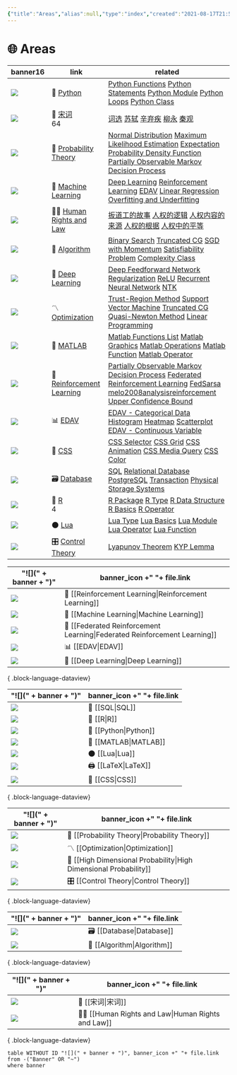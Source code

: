 ```yaml
---
{"title":"Areas","alias":null,"type":"index","created":"2021-08-17T21:58:15","modified":"2023-08-15T14:57:02","dg-publish":true,"cssclass":["cards","cards-cover","cards-2-1","cards-cols-3","note-gallery"],"sup":["[[@]]"],"state":"done","permalink":"/area/","contentClasses":"cards cards-cover cards-2-1 cards-cols-3 note-gallery","dgPassFrontmatter":true,"updated":"2023-08-15T14:57:02"}
---
```



# 🌐 Areas

<div><table class="dataview table-view-table"><thead class="table-view-thead"><tr class="table-view-tr-header"><th class="table-view-th"><span>banner</span><span class="dataview small-text">16</span></th><th class="table-view-th"><span>link</span></th><th class="table-view-th"><span>related</span></th></tr></thead><tbody class="table-view-tbody"><tr><td><span><img src="https://raw.githubusercontent.com/zcysxy/Figurebed/master/img/1059-333-After-Marc-Chagall-La-flute-enchan.jpeg" referrerpolicy="no-referrer"></span></td><td><span>🐍 <a data-tooltip-position="top" aria-label="Python.md" data-href="Python.md" href="Python.md" class="internal-link" target="_blank" rel="noopener">Python</a></span></td><td><span><a data-tooltip-position="top" aria-label="Python Functions.md" data-href="Python Functions.md" href="Python Functions.md" class="internal-link" target="_blank" rel="noopener">Python Functions</a> <a data-tooltip-position="top" aria-label="Python Statements.md" data-href="Python Statements.md" href="Python Statements.md" class="internal-link" target="_blank" rel="noopener">Python Statements</a> <a data-tooltip-position="top" aria-label="Python Module.md" data-href="Python Module.md" href="Python Module.md" class="internal-link" target="_blank" rel="noopener">Python Module</a> <a data-tooltip-position="top" aria-label="Python Loops.md" data-href="Python Loops.md" href="Python Loops.md" class="internal-link" target="_blank" rel="noopener">Python Loops</a> <a data-tooltip-position="top" aria-label="Python Class.md" data-href="Python Class.md" href="Python Class.md" class="internal-link" target="_blank" rel="noopener">Python Class</a></span></td></tr><tr><td><span><img src="https://raw.githubusercontent.com/zcysxy/Figurebed/master/img/%E5%8D%83%E9%87%8C%E6%B1%9F%E5%B1%B1%E5%9B%BE.jpeg" referrerpolicy="no-referrer"></span></td><td><span>🏮 <a data-tooltip-position="top" aria-label="宋词.md" data-href="宋词.md" href="宋词.md" class="internal-link" target="_blank" rel="noopener">宋词</a><div class="snw-reference snw-link snw-link-preview" data-snw-type="link" data-snw-reallink="宋词" data-snw-key="宋词" data-snw-filepath="宋词" snw-data-line-number="88" aria-expanded="false">64</div></span></td><td><span><a data-tooltip-position="top" aria-label="词选.md" data-href="词选.md" href="词选.md" class="internal-link" target="_blank" rel="noopener">词选</a> <a data-tooltip-position="top" aria-label="苏轼.md" data-href="苏轼.md" href="苏轼.md" class="internal-link" target="_blank" rel="noopener">苏轼</a> <a data-tooltip-position="top" aria-label="辛弃疾.md" data-href="辛弃疾.md" href="辛弃疾.md" class="internal-link" target="_blank" rel="noopener">辛弃疾</a> <a data-tooltip-position="top" aria-label="柳永.md" data-href="柳永.md" href="柳永.md" class="internal-link" target="_blank" rel="noopener">柳永</a> <a data-tooltip-position="top" aria-label="秦观.md" data-href="秦观.md" href="秦观.md" class="internal-link" target="_blank" rel="noopener">秦观</a></span></td></tr><tr><td><span><img src="https://www.artmajeur.com/medias/hero_new/o/l/olimpia-gaia-martinelli/blog/apstrakcija-jpg.jpg" referrerpolicy="no-referrer"></span></td><td><span>🎲 <a data-tooltip-position="top" aria-label="Probability Theory.md" data-href="Probability Theory.md" href="Probability Theory.md" class="internal-link" target="_blank" rel="noopener">Probability Theory</a></span></td><td><span><a data-tooltip-position="top" aria-label="Normal Distribution.md" data-href="Normal Distribution.md" href="Normal Distribution.md" class="internal-link" target="_blank" rel="noopener">Normal Distribution</a> <a data-tooltip-position="top" aria-label="Maximum Likelihood Estimation.md" data-href="Maximum Likelihood Estimation.md" href="Maximum Likelihood Estimation.md" class="internal-link" target="_blank" rel="noopener">Maximum Likelihood Estimation</a> <a data-tooltip-position="top" aria-label="Expectation.md" data-href="Expectation.md" href="Expectation.md" class="internal-link" target="_blank" rel="noopener">Expectation</a> <a data-tooltip-position="top" aria-label="Probability Density Function.md" data-href="Probability Density Function.md" href="Probability Density Function.md" class="internal-link" target="_blank" rel="noopener">Probability Density Function</a> <a data-tooltip-position="top" aria-label="Partially Observable Markov Decision Process.md" data-href="Partially Observable Markov Decision Process.md" href="Partially Observable Markov Decision Process.md" class="internal-link" target="_blank" rel="noopener">Partially Observable Markov Decision Process</a></span></td></tr><tr><td><span><img src="https://www.guggenheim.org/wp-content/uploads/1923/01/37.262_ph_web-1.jpg" referrerpolicy="no-referrer"></span></td><td><span>🤖 <a data-tooltip-position="top" aria-label="Machine Learning.md" data-href="Machine Learning.md" href="Machine Learning.md" class="internal-link" target="_blank" rel="noopener">Machine Learning</a></span></td><td><span><a data-tooltip-position="top" aria-label="Deep Learning.md" data-href="Deep Learning.md" href="Deep Learning.md" class="internal-link" target="_blank" rel="noopener">Deep Learning</a> <a data-tooltip-position="top" aria-label="Reinforcement Learning.md" data-href="Reinforcement Learning.md" href="Reinforcement Learning.md" class="internal-link" target="_blank" rel="noopener">Reinforcement Learning</a> <a data-tooltip-position="top" aria-label="EDAV.md" data-href="EDAV.md" href="EDAV.md" class="internal-link" target="_blank" rel="noopener">EDAV</a> <a data-tooltip-position="top" aria-label="Linear Regression.md" data-href="Linear Regression.md" href="Linear Regression.md" class="internal-link" target="_blank" rel="noopener">Linear Regression</a> <a data-tooltip-position="top" aria-label="Overfitting and Underfitting.md" data-href="Overfitting and Underfitting.md" href="Overfitting and Underfitting.md" class="internal-link" target="_blank" rel="noopener">Overfitting and Underfitting</a></span></td></tr><tr><td><span><img src="https://static3.museoreinasofia.es/sites/default/files/obras/DE00050_0.jpg" referrerpolicy="no-referrer"></span></td><td><span>🧑‍⚖️ <a data-tooltip-position="top" aria-label="Human Rights and Law.md" data-href="Human Rights and Law.md" href="Human Rights and Law.md" class="internal-link" target="_blank" rel="noopener">Human Rights and Law</a></span></td><td><span><a data-tooltip-position="top" aria-label="扳道工的故事.md" data-href="扳道工的故事.md" href="扳道工的故事.md" class="internal-link" target="_blank" rel="noopener">扳道工的故事</a> <a data-tooltip-position="top" aria-label="人权的逻辑.md" data-href="人权的逻辑.md" href="人权的逻辑.md" class="internal-link" target="_blank" rel="noopener">人权的逻辑</a> <a data-tooltip-position="top" aria-label="人权内容的来源.md" data-href="人权内容的来源.md" href="人权内容的来源.md" class="internal-link" target="_blank" rel="noopener">人权内容的来源</a> <a data-tooltip-position="top" aria-label="人权的根据.md" data-href="人权的根据.md" href="人权的根据.md" class="internal-link" target="_blank" rel="noopener">人权的根据</a> <a data-tooltip-position="top" aria-label="人权中的平等.md" data-href="人权中的平等.md" href="人权中的平等.md" class="internal-link" target="_blank" rel="noopener">人权中的平等</a></span></td></tr><tr><td><span><img src="https://sfmoma-media-dev.s3.us-west-1.amazonaws.com/www-media/2022/05/21014105/FC.671_01_H02-Artsy-JPEG_4000-pixels-long.jpg" referrerpolicy="no-referrer"></span></td><td><span>🧮 <a data-tooltip-position="top" aria-label="Algorithm.md" data-href="Algorithm.md" href="Algorithm.md" class="internal-link" target="_blank" rel="noopener">Algorithm</a></span></td><td><span><a data-tooltip-position="top" aria-label="Binary Search.md" data-href="Binary Search.md" href="Binary Search.md" class="internal-link" target="_blank" rel="noopener">Binary Search</a> <a data-tooltip-position="top" aria-label="Truncated CG.md" data-href="Truncated CG.md" href="Truncated CG.md" class="internal-link" target="_blank" rel="noopener">Truncated CG</a> <a data-tooltip-position="top" aria-label="SGD with Momentum.md" data-href="SGD with Momentum.md" href="SGD with Momentum.md" class="internal-link" target="_blank" rel="noopener">SGD with Momentum</a> <a data-tooltip-position="top" aria-label="Satisfiability Problem.md" data-href="Satisfiability Problem.md" href="Satisfiability Problem.md" class="internal-link" target="_blank" rel="noopener">Satisfiability Problem</a> <a data-tooltip-position="top" aria-label="Complexity Class.md" data-href="Complexity Class.md" href="Complexity Class.md" class="internal-link" target="_blank" rel="noopener">Complexity Class</a></span></td></tr><tr><td><span><img src="https://i0.wp.com/coolhunting.com/wp-content/uploads/2018/12/quayola-promenade-02.png?w=2176&amp;ssl=1" referrerpolicy="no-referrer"></span></td><td><span>🧠 <a data-tooltip-position="top" aria-label="Deep Learning.md" data-href="Deep Learning.md" href="Deep Learning.md" class="internal-link" target="_blank" rel="noopener">Deep Learning</a></span></td><td><span><a data-tooltip-position="top" aria-label="Deep Feedforward Network.md" data-href="Deep Feedforward Network.md" href="Deep Feedforward Network.md" class="internal-link" target="_blank" rel="noopener">Deep Feedforward Network</a> <a data-tooltip-position="top" aria-label="Regularization.md" data-href="Regularization.md" href="Regularization.md" class="internal-link" target="_blank" rel="noopener">Regularization</a> <a data-tooltip-position="top" aria-label="ReLU.md" data-href="ReLU.md" href="ReLU.md" class="internal-link" target="_blank" rel="noopener">ReLU</a> <a data-tooltip-position="top" aria-label="Recurrent Neural Network.md" data-href="Recurrent Neural Network.md" href="Recurrent Neural Network.md" class="internal-link" target="_blank" rel="noopener">Recurrent Neural Network</a> <a data-tooltip-position="top" aria-label="NTK.md" data-href="NTK.md" href="NTK.md" class="internal-link" target="_blank" rel="noopener">NTK</a></span></td></tr><tr><td><span><img src="https://raw.githubusercontent.com/zcysxy/Figurebed/master/img/2012_NYR_02595_0176_000(rene_magritte_les_belles_realites074340).jpeg" referrerpolicy="no-referrer"></span></td><td><span>〽️ <a data-tooltip-position="top" aria-label="Optimization.md" data-href="Optimization.md" href="Optimization.md" class="internal-link" target="_blank" rel="noopener">Optimization</a></span></td><td><span><a data-tooltip-position="top" aria-label="Trust-Region Method.md" data-href="Trust-Region Method.md" href="Trust-Region Method.md" class="internal-link" target="_blank" rel="noopener">Trust-Region Method</a> <a data-tooltip-position="top" aria-label="Support Vector Machine.md" data-href="Support Vector Machine.md" href="Support Vector Machine.md" class="internal-link" target="_blank" rel="noopener">Support Vector Machine</a> <a data-tooltip-position="top" aria-label="Truncated CG.md" data-href="Truncated CG.md" href="Truncated CG.md" class="internal-link" target="_blank" rel="noopener">Truncated CG</a> <a data-tooltip-position="top" aria-label="Quasi-Newton Method.md" data-href="Quasi-Newton Method.md" href="Quasi-Newton Method.md" class="internal-link" target="_blank" rel="noopener">Quasi-Newton Method</a> <a data-tooltip-position="top" aria-label="Linear Programming.md" data-href="Linear Programming.md" href="Linear Programming.md" class="internal-link" target="_blank" rel="noopener">Linear Programming</a></span></td></tr><tr><td><span><img src="https://raw.githubusercontent.com/zcysxy/Figurebed/master/img/McGee_Charles_SqAndThings_6X8_8232_master.png" referrerpolicy="no-referrer"></span></td><td><span>📐 <a data-tooltip-position="top" aria-label="MATLAB.md" data-href="MATLAB.md" href="MATLAB.md" class="internal-link" target="_blank" rel="noopener">MATLAB</a></span></td><td><span><a data-tooltip-position="top" aria-label="Matlab Functions List.md" data-href="Matlab Functions List.md" href="Matlab Functions List.md" class="internal-link" target="_blank" rel="noopener">Matlab Functions List</a> <a data-tooltip-position="top" aria-label="Matlab Graphics.md" data-href="Matlab Graphics.md" href="Matlab Graphics.md" class="internal-link" target="_blank" rel="noopener">Matlab Graphics</a> <a data-tooltip-position="top" aria-label="Matlab Operations.md" data-href="Matlab Operations.md" href="Matlab Operations.md" class="internal-link" target="_blank" rel="noopener">Matlab Operations</a> <a data-tooltip-position="top" aria-label="Matlab Function.md" data-href="Matlab Function.md" href="Matlab Function.md" class="internal-link" target="_blank" rel="noopener">Matlab Function</a> <a data-tooltip-position="top" aria-label="Matlab Operator.md" data-href="Matlab Operator.md" href="Matlab Operator.md" class="internal-link" target="_blank" rel="noopener">Matlab Operator</a></span></td></tr><tr><td><span><img src="https://raw.githubusercontent.com/zcysxy/Figurebed/master/img/SculptureFactory_Proserpina__Thumbnail.jpg" referrerpolicy="no-referrer"></span></td><td><span>🦾 <a data-tooltip-position="top" aria-label="Reinforcement Learning.md" data-href="Reinforcement Learning.md" href="Reinforcement Learning.md" class="internal-link" target="_blank" rel="noopener">Reinforcement Learning</a></span></td><td><span><a data-tooltip-position="top" aria-label="Partially Observable Markov Decision Process.md" data-href="Partially Observable Markov Decision Process.md" href="Partially Observable Markov Decision Process.md" class="internal-link" target="_blank" rel="noopener">Partially Observable Markov Decision Process</a> <a data-tooltip-position="top" aria-label="Federated Reinforcement Learning.md" data-href="Federated Reinforcement Learning.md" href="Federated Reinforcement Learning.md" class="internal-link" target="_blank" rel="noopener">Federated Reinforcement Learning</a> <a data-tooltip-position="top" aria-label="FedSarsa.md" data-href="FedSarsa.md" href="FedSarsa.md" class="internal-link" target="_blank" rel="noopener">FedSarsa</a> <a data-tooltip-position="top" aria-label="melo2008analysisreinforcement.md" data-href="melo2008analysisreinforcement.md" href="melo2008analysisreinforcement.md" class="internal-link" target="_blank" rel="noopener">melo2008analysisreinforcement</a> <a data-tooltip-position="top" aria-label="Upper Confidence Bound.md" data-href="Upper Confidence Bound.md" href="Upper Confidence Bound.md" class="internal-link" target="_blank" rel="noopener">Upper Confidence Bound</a></span></td></tr><tr><td><span><img src="https://raw.githubusercontent.com/zcysxy/Figurebed/master/img/C923056B-F009-441B-B0F4-AEA4099A941B.jpeg" referrerpolicy="no-referrer"></span></td><td><span>📊 <a data-tooltip-position="top" aria-label="EDAV.md" data-href="EDAV.md" href="EDAV.md" class="internal-link" target="_blank" rel="noopener">EDAV</a></span></td><td><span><a data-tooltip-position="top" aria-label="EDAV - Categorical Data.md" data-href="EDAV - Categorical Data.md" href="EDAV - Categorical Data.md" class="internal-link" target="_blank" rel="noopener">EDAV - Categorical Data</a> <a data-tooltip-position="top" aria-label="Histogram.md" data-href="Histogram.md" href="Histogram.md" class="internal-link" target="_blank" rel="noopener">Histogram</a> <a data-tooltip-position="top" aria-label="Heatmap.md" data-href="Heatmap.md" href="Heatmap.md" class="internal-link" target="_blank" rel="noopener">Heatmap</a> <a data-tooltip-position="top" aria-label="Scatterplot.md" data-href="Scatterplot.md" href="Scatterplot.md" class="internal-link" target="_blank" rel="noopener">Scatterplot</a> <a data-tooltip-position="top" aria-label="EDAV - Continuous Variable.md" data-href="EDAV - Continuous Variable.md" href="EDAV - Continuous Variable.md" class="internal-link" target="_blank" rel="noopener">EDAV - Continuous Variable</a></span></td></tr><tr><td><span><img src="https://raw.githubusercontent.com/zcysxy/Figurebed/master/img/Andy-Warhol-Marilyn-Monroe-1967.-portfolio-of-screenprints-on-paper-in-10-parts.-each-91.4-x-91.4-cm.webp" referrerpolicy="no-referrer"></span></td><td><span>💄 <a data-tooltip-position="top" aria-label="CSS.md" data-href="CSS.md" href="CSS.md" class="internal-link" target="_blank" rel="noopener">CSS</a></span></td><td><span><a data-tooltip-position="top" aria-label="CSS Selector.md" data-href="CSS Selector.md" href="CSS Selector.md" class="internal-link" target="_blank" rel="noopener">CSS Selector</a> <a data-tooltip-position="top" aria-label="CSS Grid.md" data-href="CSS Grid.md" href="CSS Grid.md" class="internal-link" target="_blank" rel="noopener">CSS Grid</a> <a data-tooltip-position="top" aria-label="CSS Animation.md" data-href="CSS Animation.md" href="CSS Animation.md" class="internal-link" target="_blank" rel="noopener">CSS Animation</a> <a data-tooltip-position="top" aria-label="CSS Media Query.md" data-href="CSS Media Query.md" href="CSS Media Query.md" class="internal-link" target="_blank" rel="noopener">CSS Media Query</a> <a data-tooltip-position="top" aria-label="CSS Color.md" data-href="CSS Color.md" href="CSS Color.md" class="internal-link" target="_blank" rel="noopener">CSS Color</a></span></td></tr><tr><td><span><img src="https://images.rawpixel.com/image_1300/czNmcy1wcml2YXRlL3Jhd3BpeGVsX2ltYWdlcy93ZWJzaXRlX2NvbnRlbnQvbHIvcGRmYW1vdXNhcnRpc3RzOC1wZGZhbW91c3BhaW50aW5nMTAxMDAwMS1pbWFnZV8zLmpwZw.jpg" referrerpolicy="no-referrer"></span></td><td><span>🗃️ <a data-tooltip-position="top" aria-label="Database.md" data-href="Database.md" href="Database.md" class="internal-link" target="_blank" rel="noopener">Database</a></span></td><td><span><a data-tooltip-position="top" aria-label="SQL.md" data-href="SQL.md" href="SQL.md" class="internal-link" target="_blank" rel="noopener">SQL</a> <a data-tooltip-position="top" aria-label="Relational Database.md" data-href="Relational Database.md" href="Relational Database.md" class="internal-link" target="_blank" rel="noopener">Relational Database</a> <a data-tooltip-position="top" aria-label="PostgreSQL.md" data-href="PostgreSQL.md" href="PostgreSQL.md" class="internal-link" target="_blank" rel="noopener">PostgreSQL</a> <a data-tooltip-position="top" aria-label="Transaction.md" data-href="Transaction.md" href="Transaction.md" class="internal-link" target="_blank" rel="noopener">Transaction</a> <a data-tooltip-position="top" aria-label="Physical Storage Systems.md" data-href="Physical Storage Systems.md" href="Physical Storage Systems.md" class="internal-link" target="_blank" rel="noopener">Physical Storage Systems</a></span></td></tr><tr><td><span><img src="https://raw.githubusercontent.com/zcysxy/Figurebed/master/img/20230731131736.png" referrerpolicy="no-referrer"></span></td><td><span>🌌 <a data-tooltip-position="top" aria-label="R.md" data-href="R.md" href="R.md" class="internal-link" target="_blank" rel="noopener">R</a><div class="snw-reference snw-link snw-link-preview" data-snw-type="link" data-snw-reallink="Academic Research" data-snw-key="Academic Research" data-snw-filepath="Academic Research" snw-data-line-number="78" aria-expanded="false">4</div></span></td><td><span><a data-tooltip-position="top" aria-label="R Package.md" data-href="R Package.md" href="R Package.md" class="internal-link" target="_blank" rel="noopener">R Package</a> <a data-tooltip-position="top" aria-label="R Type.md" data-href="R Type.md" href="R Type.md" class="internal-link" target="_blank" rel="noopener">R Type</a> <a data-tooltip-position="top" aria-label="R Data Structure.md" data-href="R Data Structure.md" href="R Data Structure.md" class="internal-link" target="_blank" rel="noopener">R Data Structure</a> <a data-tooltip-position="top" aria-label="R Basics.md" data-href="R Basics.md" href="R Basics.md" class="internal-link" target="_blank" rel="noopener">R Basics</a> <a data-tooltip-position="top" aria-label="R Operator.md" data-href="R Operator.md" href="R Operator.md" class="internal-link" target="_blank" rel="noopener">R Operator</a></span></td></tr><tr><td><span><img src="https://i.pinimg.com/originals/80/5b/dd/805bdd389ff451cff523a73187e1af63.jpg" referrerpolicy="no-referrer"></span></td><td><span>🌑 <a data-tooltip-position="top" aria-label="Lua.md" data-href="Lua.md" href="Lua.md" class="internal-link" target="_blank" rel="noopener">Lua</a></span></td><td><span><a data-tooltip-position="top" aria-label="Lua Type.md" data-href="Lua Type.md" href="Lua Type.md" class="internal-link" target="_blank" rel="noopener">Lua Type</a> <a data-tooltip-position="top" aria-label="Lua Basics.md" data-href="Lua Basics.md" href="Lua Basics.md" class="internal-link" target="_blank" rel="noopener">Lua Basics</a> <a data-tooltip-position="top" aria-label="Lua Module.md" data-href="Lua Module.md" href="Lua Module.md" class="internal-link" target="_blank" rel="noopener">Lua Module</a> <a data-tooltip-position="top" aria-label="Lua Operator.md" data-href="Lua Operator.md" href="Lua Operator.md" class="internal-link" target="_blank" rel="noopener">Lua Operator</a> <a data-tooltip-position="top" aria-label="Lua Function.md" data-href="Lua Function.md" href="Lua Function.md" class="internal-link" target="_blank" rel="noopener">Lua Function</a></span></td></tr><tr><td><span><img src="https://freight.cargo.site/w/1280/q/94/i/deb4cfc484316c830b9436da53f4663dee88b1390a4b185ad10d2e4c0c112e46/tumblr_nrsl2eSN0s1s24xrxo1_1280.jpg" referrerpolicy="no-referrer"></span></td><td><span>🎛️ <a data-tooltip-position="top" aria-label="Control Theory.md" data-href="Control Theory.md" href="Control Theory.md" class="internal-link" target="_blank" rel="noopener">Control Theory</a></span></td><td><span><a data-tooltip-position="top" aria-label="Lyapunov Theorem.md" data-href="Lyapunov Theorem.md" href="Lyapunov Theorem.md" class="internal-link" target="_blank" rel="noopener">Lyapunov Theorem</a> <a data-tooltip-position="top" aria-label="KYP Lemma.md" data-href="KYP Lemma.md" href="KYP Lemma.md" class="internal-link" target="_blank" rel="noopener">KYP Lemma</a></span></td></tr></tbody></table></div>

| "![](" + banner + ")"                                                                                         | banner_icon +" "+ file.link                                                  |
| ------------------------------------------------------------------------------------------------------------- | ---------------------------------------------------------------------------- |
| ![](https://raw.githubusercontent.com/zcysxy/Figurebed/master/img/SculptureFactory_Proserpina__Thumbnail.jpg) | 🦾 [[Reinforcement Learning\|Reinforcement Learning]]                     |
| ![](https://www.guggenheim.org/wp-content/uploads/1923/01/37.262_ph_web-1.jpg)                                | 🤖 [[Machine Learning\|Machine Learning]]                                 |
| ![](https://raw.githubusercontent.com/zcysxy/Figurebed/master/img/frl-banner.png)                             | 🤝 [[Federated Reinforcement Learning\|Federated Reinforcement Learning]] |
| ![](https://raw.githubusercontent.com/zcysxy/Figurebed/master/img/C923056B-F009-441B-B0F4-AEA4099A941B.jpeg)  | 📊 [[EDAV\|EDAV]]                                                         |
| ![](https://i0.wp.com/coolhunting.com/wp-content/uploads/2018/12/quayola-promenade-02.png?w=2176&ssl=1)       | 🧠 [[Deep Learning\|Deep Learning]]                                       |

{ .block-language-dataview}

| "![](" + banner + ")"                                                                                                                                                                                    | banner_icon +" "+ file.link |
| -------------------------------------------------------------------------------------------------------------------------------------------------------------------------------------------------------- | --------------------------- |
| ![](https://www.illustrationhistory.org/images/uploads/Escher_6.jpg)                                                                                                                                     | 🔐 [[SQL\|SQL]]          |
| ![](https://raw.githubusercontent.com/zcysxy/Figurebed/master/img/20230731131736.png)                                                                                                                    | 🌌 [[R\|R]]              |
| ![](https://raw.githubusercontent.com/zcysxy/Figurebed/master/img/1059-333-After-Marc-Chagall-La-flute-enchan.jpeg)                                                                                      | 🐍 [[Python\|Python]]    |
| ![](https://raw.githubusercontent.com/zcysxy/Figurebed/master/img/McGee_Charles_SqAndThings_6X8_8232_master.png)                                                                                         | 📐 [[MATLAB\|MATLAB]]    |
| ![](https://i.pinimg.com/originals/80/5b/dd/805bdd389ff451cff523a73187e1af63.jpg)                                                                                                                        | 🌑 [[Lua\|Lua]]          |
| ![](https://images.archeus.com/production/A17-14-Riley-Fragment-4-black-and-white-screenprint-on-plexiglas.jpg?w=2400&h=2400&q=82&auto=format&fit=clip&dm=1683055254&s=d86ba5a7a17b4c4cfe7ff437dc59d040) | 🖨️ [[LaTeX\|LaTeX]]     |
| ![](https://raw.githubusercontent.com/zcysxy/Figurebed/master/img/Andy-Warhol-Marilyn-Monroe-1967.-portfolio-of-screenprints-on-paper-in-10-parts.-each-91.4-x-91.4-cm.webp)                             | 💄 [[CSS\|CSS]]          |

{ .block-language-dataview}

| "![](" + banner + ")"                                                                                                                                | banner_icon +" "+ file.link                                          |
| ---------------------------------------------------------------------------------------------------------------------------------------------------- | -------------------------------------------------------------------- |
| ![](https://www.artmajeur.com/medias/hero_new/o/l/olimpia-gaia-martinelli/blog/apstrakcija-jpg.jpg)                                                  | 🎲 [[Probability Theory\|Probability Theory]]                     |
| ![](https://raw.githubusercontent.com/zcysxy/Figurebed/master/img/2012_NYR_02595_0176_000(rene_magritte_les_belles_realites074340).jpeg)             | 〽️ [[Optimization\|Optimization]]                                 |
| ![](https://lh3.googleusercontent.com/Rs2iZI77DywOVUtFprm9d5SQqAy-76Q4stgKQ0xS5XO0oqcMfvXUvtoYbRi8txBI26i1L7-4alpYn0CXdnPUyEfaWtriHcNN1lTfZpY=s2500) | 🤹 [[High Dimensional Probability\|High Dimensional Probability]] |
| ![](https://freight.cargo.site/w/1280/q/94/i/deb4cfc484316c830b9436da53f4663dee88b1390a4b185ad10d2e4c0c112e46/tumblr_nrsl2eSN0s1s24xrxo1_1280.jpg)   | 🎛️ [[Control Theory\|Control Theory]]                            |

{ .block-language-dataview}

| "![](" + banner + ")"                                                                                                                                                                  | banner_icon +" "+ file.link    |
| -------------------------------------------------------------------------------------------------------------------------------------------------------------------------------------- | ------------------------------ |
| ![](https://images.rawpixel.com/image_1300/czNmcy1wcml2YXRlL3Jhd3BpeGVsX2ltYWdlcy93ZWJzaXRlX2NvbnRlbnQvbHIvcGRmYW1vdXNhcnRpc3RzOC1wZGZhbW91c3BhaW50aW5nMTAxMDAwMS1pbWFnZV8zLmpwZw.jpg) | 🗃️ [[Database\|Database]]  |
| ![](https://sfmoma-media-dev.s3.us-west-1.amazonaws.com/www-media/2022/05/21014105/FC.671_01_H02-Artsy-JPEG_4000-pixels-long.jpg)                                                      | 🧮 [[Algorithm\|Algorithm]] |

{ .block-language-dataview}

| "![](" + banner + ")"                                                                                                 | banner_icon +" "+ file.link                             |
| --------------------------------------------------------------------------------------------------------------------- | ------------------------------------------------------- |
| ![](https://raw.githubusercontent.com/zcysxy/Figurebed/master/img/%E5%8D%83%E9%87%8C%E6%B1%9F%E5%B1%B1%E5%9B%BE.jpeg) | 🏮 [[宋词\|宋词]]                                        |
| ![](https://static3.museoreinasofia.es/sites/default/files/obras/DE00050_0.jpg)                                       | 🧑‍⚖️ [[Human Rights and Law\|Human Rights and Law]] |

{ .block-language-dataview}

```dataview-hold
table WITHOUT ID "![](" + banner + ")", banner_icon +" "+ file.link
from -("Banner" OR "~")
where banner
```


